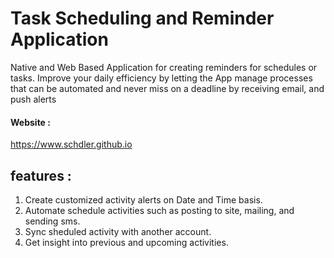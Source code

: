 # Task Scheduling and Reminder Application
Native and Web Based Application for creating reminders for schedules or tasks. Improve your daily efficiency by letting the App manage processes that can be automated and never miss on a deadline by receiving email, and push alerts

#### Website :
https://www.schdler.github.io



## features :
1. Create customized activity alerts on Date and Time basis.
2. Automate schedule activities such as posting to site, mailing, and sending sms.
3. Sync sheduled activity with another account.
4. Get insight into previous and upcoming activities.

